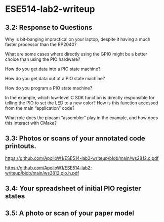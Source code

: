 # ESE514-lab2-writeup
## 3.2: Response to Questions
Why is bit-banging impractical on your laptop, despite it having a much faster processor than the RP2040?

What are some cases where directly using the GPIO might be a better choice than using the PIO hardware?

How do you get data into a PIO state machine?

How do you get data out of a PIO state machine?

How do you program a PIO state machine?

In the example, which low-level C SDK function is directly
responsible for telling the PIO to set the LED to a new color? How
is this function accessed from the main “application” code?

What role does the pioasm “assembler” play in the example, and
how does this interact with CMake?

## 3.3: Photos or scans of your annotated code printouts.
https://github.com/ApolloW1/ESE514-lab2-writeup/blob/main/ws2812.c.pdf

https://github.com/ApolloW1/ESE514-lab2-writeup/blob/main/ws2812.pio.h.pdf

## 3.4: Your spreadsheet of initial PIO register states

## 3.5: A photo or scan of your paper model
